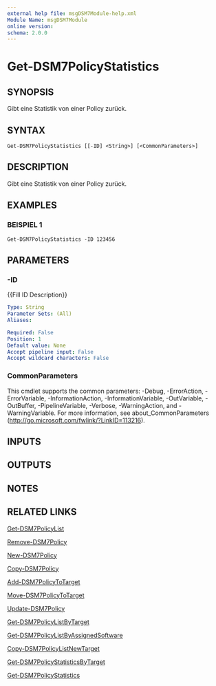 ```yaml
---
external help file: msgDSM7Module-help.xml
Module Name: msgDSM7Module
online version:
schema: 2.0.0
---
```


# Get-DSM7PolicyStatistics

## SYNOPSIS
Gibt eine Statistik von einer Policy zurück.

## SYNTAX

```
Get-DSM7PolicyStatistics [[-ID] <String>] [<CommonParameters>]
```

## DESCRIPTION
Gibt eine Statistik von einer Policy zurück.

## EXAMPLES

### BEISPIEL 1
```
Get-DSM7PolicyStatistics -ID 123456
```

## PARAMETERS

### -ID
{{Fill ID Description}}

```yaml
Type: String
Parameter Sets: (All)
Aliases:

Required: False
Position: 1
Default value: None
Accept pipeline input: False
Accept wildcard characters: False
```

### CommonParameters
This cmdlet supports the common parameters: -Debug, -ErrorAction, -ErrorVariable, -InformationAction, -InformationVariable, -OutVariable, -OutBuffer, -PipelineVariable, -Verbose, -WarningAction, and -WarningVariable. For more information, see about_CommonParameters (http://go.microsoft.com/fwlink/?LinkID=113216).

## INPUTS

## OUTPUTS

## NOTES

## RELATED LINKS

[Get-DSM7PolicyList]()

[Remove-DSM7Policy]()

[New-DSM7Policy]()

[Copy-DSM7Policy]()

[Add-DSM7PolicyToTarget]()

[Move-DSM7PolicyToTarget]()

[Update-DSM7Policy]()

[Get-DSM7PolicyListByTarget]()

[Get-DSM7PolicyListByAssignedSoftware]()

[Copy-DSM7PolicyListNewTarget]()

[Get-DSM7PolicyStatisticsByTarget]()

[Get-DSM7PolicyStatistics]()

